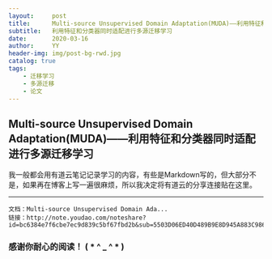 ```yaml
---
layout:     post
title:      Multi-source Unsupervised Domain Adaptation(MUDA)——利用特征和分类器同时适配进行多源迁移学习
subtitle:   利用特征和分类器同时适配进行多源迁移学习
date:       2020-03-16
author:     YY
header-img: img/post-bg-rwd.jpg
catalog: true
tags:
    - 迁移学习
    - 多源迁移
    - 论文
---
```

  

##  Multi-source Unsupervised Domain Adaptation(MUDA)——利用特征和分类器同时适配进行多源迁移学习  

我一般都会用有道云笔记记录学习的内容，有些是Markdown写的，但大部分不是，如果再在博客上写一遍很麻烦，所以我决定将有道云的分享连接贴在这里。

---

```
文档：Multi-source Unsupervised Domain Ada...
链接：http://note.youdao.com/noteshare?id=bc6384e7f6cbe7ec9d839c5bf67fbd2b&sub=5503D06ED40D489B9E8D945A883C9865
```


### **感谢你耐心的阅读！ ( * ^ _ ^ * )**
